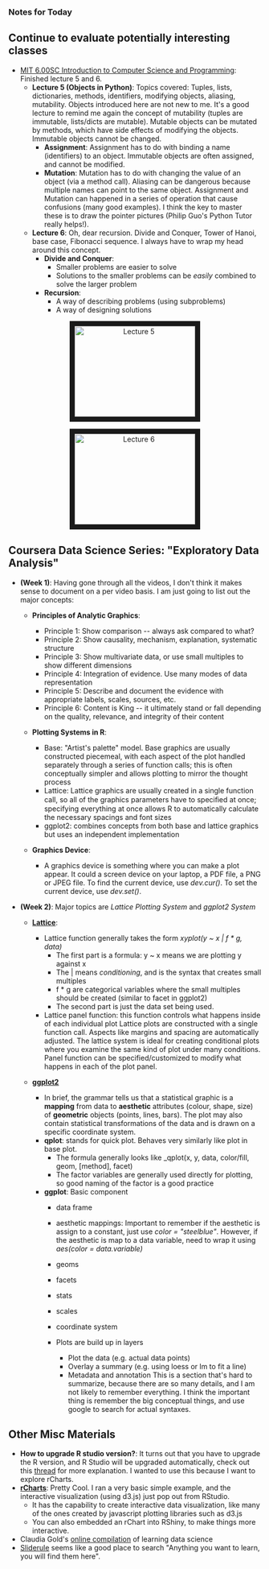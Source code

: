 ### Notes for Today

## Continue to evaluate potentially interesting classes

* [MIT 6.00SC Introduction to Computer Science and Programming](http://ocw.mit.edu/courses/electrical-engineering-and-computer-science/6-00sc-introduction-to-computer-science-and-programming-spring-2011/index.htm): Finished lecture 5 and 6.
     * **Lecture 5 (Objects in Python)**: Topics covered: Tuples, lists, dictionaries, methods, identifiers, modifying objects, aliasing, mutability. 
     Objects introduced here are not new to me. It's a good lecture to remind me again the concept of mutability (tuples are immutable, lists/dicts are mutable). Mutable objects can be mutated by methods, which have side effects of modifying the objects. Immutable objects cannot be changed.
     	* **Assignment**: Assignment has to do with binding a name (identifiers) to an object. Immutable objects are often assigned, and cannot be modified.
     	* **Mutation**:  Mutation has to do with changing the value of an object (via a method call). Aliasing can be dangerous because multiple names can point to the same object.
     Assignment and Mutation can happened in a series of operation that cause confusions (many good examples). I think the key to master these is to draw the pointer pictures (Philip Guo's Python Tutor really helps!).
     * **Lecture 6**: Oh, dear recursion. Divide and Conquer, Tower of Hanoi, base case, Fibonacci sequence. I always have to wrap my head around this concept.
     	* **Divide and Conquer**: 
     		* Smaller problems are easier to solve
     		* Solutions to the smaller problems can be _easily_ combined to solve the larger problem
     	* **Recursion**:
     		* A way of describing problems (using subproblems)
     		* A way of designing solutions

<p align="center"><a href="http://www.youtube.com/watch?feature=player_embedded&v=B8is52oxHBw
           " target="_blank"><img src="http://img.youtube.com/vi/B8is52oxHBw/0.jpg"
                 alt="Lecture 5" width="240" height="180" border="10" align="middle" /></a></p>

<p align="center"><a href="http://www.youtube.com/watch?feature=player_embedded&v=WbWb0u8bJrU
                       " target="_blank"><img src="http://img.youtube.com/vi/WbWb0u8bJrU/0.jpg"
                             alt="Lecture 6" width="240" height="180" border="10" align="middle" /></a></p>


## Coursera Data Science Series: "Exploratory Data Analysis"

* **(Week 1)**: Having gone through all the videos, I don't think it makes sense to document on a per video basis. I am just going to list out the major concepts:
	* **Principles of Analytic Graphics**:
		* Principle 1: Show comparison -- always ask compared to what?
		* Principle 2: Show causality, mechanism, explanation, systematic structure
		* Principle 3: Show multivariate data, or use small multiples to show different dimensions
		* Principle 4: Integration of evidence. Use many modes of data representation
		* Principle 5: Describe and document the evidence with appropriate labels, scales, sources, etc.
		* Principle 6: Content is King -- it ultimately stand or fall depending on the quality, relevance, and integrity of their content

	* **Plotting Systems in R**:
		* Base: "Artist's palette" model. Base graphics are usually constructed piecemeal, with each aspect of the plot handled separately through a series of function calls; this is often conceptually simpler and allows plotting to mirror the thought process
		* Lattice: Lattice graphics are usually created in a single function call, so all of the graphics parameters have to speciﬁed at once; specifying everything at once allows R to automatically calculate the necessary spacings and font sizes
		* ggplot2: combines concepts from both base and lattice graphics but uses an independent implementation

	* **Graphics Device**:
		* A graphics device is something where you can make a plot appear. It could a screen device on your laptop, a PDF file, a PNG or JPEG file. To find the current device, use _dev.cur()_. To set the current device, use _dev.set()_.            

* **(Week 2)**: Major topics are _Lattice Plotting System_ and _ggplot2 System_
    * [**Lattice**](https://d396qusza40orc.cloudfront.net/exdata/lecture_slides/PlottingLattice.pdf):
        * Lattice function generally takes the form _xyplot(y ~ x | f * g, data)_
            * The first part is a formula: y ~ x means we are plotting y against x
            * The | means _conditioning_, and is the syntax that creates small multiples
            * f * g are categorical variables where the small multiples should be created (similar to facet in ggplot2)
            * The second part is just the data set being used.
        * Lattice panel function: this function controls what happens inside of each individual plot 
    Lattice plots are constructed with a single function call. Aspects like margins and spacing are automatically adjusted. The lattice system is ideal for creating conditional plots where you examine the same kind of plot under many conditions. Panel function can be specified/customized to modify what happens in each of the plot panel.

    * [**ggplot2**](https://d396qusza40orc.cloudfront.net/exdata/lecture_slides/ggplot2.pdf)
        * In brief, the grammar tells us that a statistical graphic is a **mapping** from data to **aesthetic** attributes (colour, shape, size) of **geometric** objects (points, lines, bars). The plot may also contain statistical transformations of the data and is drawn on a specific coordinate system.
        * **qplot**: stands for quick plot. Behaves very similarly like plot in base plot. 
            * The formula generally looks like _qplot(x, y, data, color/fill, geom, [method], facet)
            * The factor variables are generally used directly for plotting, so good naming of the factor is a good practice
        * **ggplot**: Basic component
            * data frame
            * aesthetic mappings: Important to remember if the aesthetic is assign to a constant, just use _color = "steelblue"_. However, if the aesthetic is map to a data variable, need to wrap it using _aes(color = data.variable)_
            * geoms
            * facets
            * stats
            * scales
            * coordinate system

            * Plots are build up in layers
                * Plot the data (e.g. actual data points)
                * Overlay a summary (e.g. using loess or lm to fit a line)
                * Metadata and annotation
    This is a section that's hard to summarize, because there are so many details, and I am not likely to remember everything. I think the important thing is remember the big conceptual things, and use google to search for actual syntaxes.

## Other Misc Materials

* **How to upgrade R studio version?**: It turns out that you have to upgrade the R version, and R Studio will be upgraded automatically, check out this [thread](http://stackoverflow.com/questions/13656699/update-r-using-rstudio) for more explanation. I wanted to use this because I want to explore rCharts.
* [**rCharts**](http://rcharts.io/): Pretty Cool. I ran a very basic simple example, and the interactive visualization (using d3.js) just pop out from RStudio.
    * It has the capability to create interactive data visualization, like many of the ones created by javascript plotting libraries such as d3.js
    * You can also embedded an rChart into RShiny, to make things more interactive.
* Claudia Gold's [online compilation](http://www.mysliderule.com/learning-paths/data-analysis/learn/) of learning data science
* [Sliderule](http://www.mysliderule.com/) seems like a good place to search "Anything you want to learn, you will find them here".

